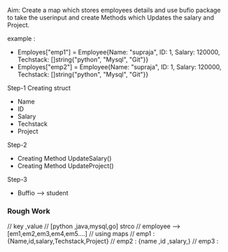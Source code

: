  Aim:  Create a map which stores employees details and use bufio package to take the userinput and create Methods which Updates the salary and Project.

 example :
 - Employes["emp1"] = Employee{Name: "supraja", ID: 1, Salary: 120000, Techstack: []string{"python", "Mysql", "Git"}}
 - Employes["emp2"] = Employee{Name: "supraja", ID: 1, Salary: 120000, Techstack: []string{"python", "Mysql", "Git"}}



 Step-1 Creating struct
- Name
- ID
- Salary
- Techstack
- Project


Step-2 

- Creating Method UpdateSalary()
- Creating Method UpdateProject()



Step-3 

- Buffio --> student





### Rough Work
// key ,value
//  [python ,java,mysql,go] strco
//  employee --> [em1,em2,em3,em4,em5....]
// using maps
// emp1 : {Name,id,salary,Techstack,Project}
// emp2 : {name ,id ,salary,}
// emp3 :
